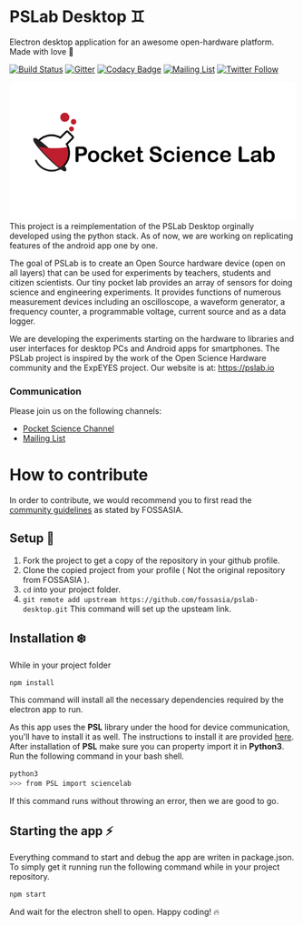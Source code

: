 # PSLab Desktop :gemini:

Electron desktop application for an awesome open-hardware platform. Made with love :purple_heart:

[![Build Status](https://travis-ci.org/fossasia/pslab-desktop.svg?branch=v2)](https://travis-ci.org/fossasia/pslab-desktop)
[![Gitter](https://badges.gitter.im/fossasia/pslab.svg)](https://gitter.im/fossasia/pslab?utm_source=badge&utm_medium=badge&utm_campaign=pr-badge)
[![Codacy Badge](https://api.codacy.com/project/badge/Grade/8259e5c2220f484e95a88cf4aaed1a96)](https://www.codacy.com/app/mb/pslab-desktop?utm_source=github.com&amp;utm_medium=referral&amp;utm_content=fossasia/pslab-desktop&amp;utm_campaign=Badge_Grade)
[![Mailing List](https://img.shields.io/badge/Mailing%20List-FOSSASIA-blue.svg)](https://groups.google.com/forum/#!forum/pslab-fossasia)
[![Twitter Follow](https://img.shields.io/twitter/follow/pslabio.svg?style=social&label=Follow&maxAge=2592000?style=flat-square)](https://twitter.com/pslabio)

<a href="https://pslab.io/" rel="some text">![Foo](./docs/project_banner.png)</a>  
This project is a reimplementation of the PSLab Desktop orginally developed using the python stack. As of now, we are working on replicating features of the android app one by one.

The goal of PSLab is to create an Open Source hardware device (open on all layers) that can be used for experiments by teachers, students and citizen scientists. Our tiny pocket lab provides an array of sensors for doing science and engineering experiments. It provides functions of numerous measurement devices including an oscilloscope, a waveform generator, a frequency counter, a programmable voltage, current source and as a data logger.

We are developing the experiments starting on the hardware to libraries and user interfaces for desktop PCs and Android apps for smartphones. The PSLab project is inspired by the work of the Open Science Hardware community and the ExpEYES project. Our website is at: https://pslab.io

### Communication

Please join us on the following channels:
* [Pocket Science Channel](https://gitter.im/fossasia/pslab)
* [Mailing List](https://groups.google.com/forum/#!forum/pslab-fossasia)

# How to contribute
In order to contribute, we would recommend you to first read the [community guidelines](https://blog.fossasia.org/open-source-developer-guide-and-best-practices-at-fossasia/) as stated by FOSSASIA.

## Setup  :metal:
1. Fork the project to get a copy of the repository in your github profile.
2. Clone the copied project from your profile ( Not the original repository from FOSSASIA ).
3. ```cd``` into your project folder.
4. ```git remote add upstream https://github.com/fossasia/pslab-desktop.git``` This command will set up the upsteam link.

## Installation :snowflake:
While in your project folder
```bash
npm install
```
This command will install all the necessary dependencies required by the electron app to run.  
  
As this app uses the **PSL** library under the hood for device communication, you'll have to install it as well.
The instructions to install it are provided [here](https://github.com/fossasia/pslab-python).
After installation of **PSL** make sure you can property import it in **Python3**. Run the following command in your bash shell.
```bash
python3
>>> from PSL import sciencelab
```
If this command runs without throwing an error, then we are good to go.

## Starting the app :zap:
Everything command to start and debug the app are writen in package.json. To simply get it running run the following command while in your project repository.
```bash
npm start
```
And wait for the electron shell to open. 
Happy coding!  :fire:
